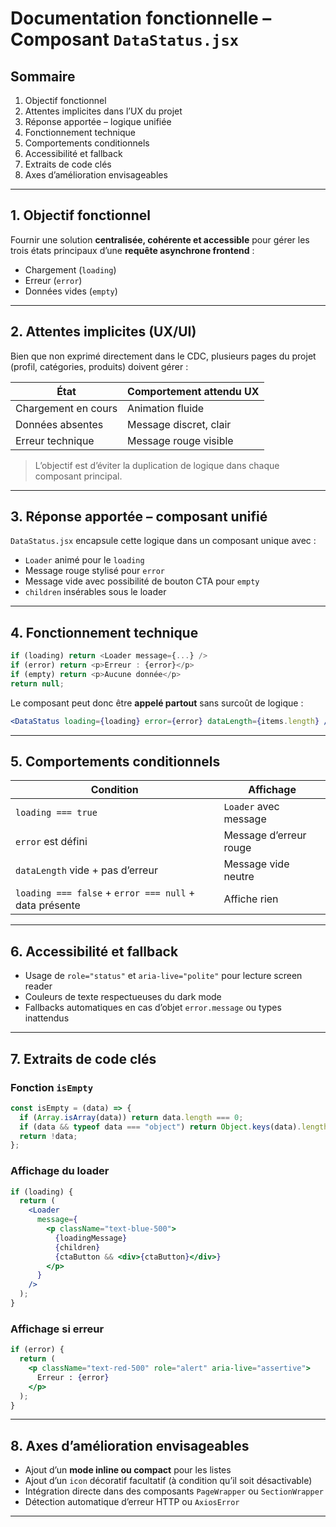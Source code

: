 # Documentation fonctionnelle – Composant `DataStatus.jsx`

## Sommaire

1. Objectif fonctionnel
2. Attentes implicites dans l’UX du projet
3. Réponse apportée – logique unifiée
4. Fonctionnement technique
5. Comportements conditionnels
6. Accessibilité et fallback
7. Extraits de code clés
8. Axes d’amélioration envisageables

---

## 1. Objectif fonctionnel

Fournir une solution **centralisée, cohérente et accessible** pour gérer les trois états principaux d’une **requête asynchrone frontend** :

- Chargement (`loading`)
- Erreur (`error`)
- Données vides (`empty`)

---

## 2. Attentes implicites (UX/UI)

Bien que non exprimé directement dans le CDC, plusieurs pages du projet (profil, catégories, produits) doivent gérer :

| État                | Comportement attendu UX |
| ------------------- | ----------------------- |
| Chargement en cours | Animation fluide        |
| Données absentes    | Message discret, clair  |
| Erreur technique    | Message rouge visible   |

> L’objectif est d’éviter la duplication de logique dans chaque composant principal.

---

## 3. Réponse apportée – composant unifié

`DataStatus.jsx` encapsule cette logique dans un composant unique avec :

- `Loader` animé pour le `loading`
- Message rouge stylisé pour `error`
- Message vide avec possibilité de bouton CTA pour `empty`
- `children` insérables sous le loader

---

## 4. Fonctionnement technique

```js
if (loading) return <Loader message={...} />
if (error) return <p>Erreur : {error}</p>
if (empty) return <p>Aucune donnée</p>
return null;
```

Le composant peut donc être **appelé partout** sans surcoût de logique :

```jsx
<DataStatus loading={loading} error={error} dataLength={items.length} />
```

---

## 5. Comportements conditionnels

| Condition                                              | Affichage              |
| ------------------------------------------------------ | ---------------------- |
| `loading === true`                                     | `Loader` avec message  |
| `error` est défini                                     | Message d’erreur rouge |
| `dataLength` vide + pas d’erreur                       | Message vide neutre    |
| `loading === false` + `error === null` + data présente | Affiche rien           |

---

## 6. Accessibilité et fallback

- Usage de `role="status"` et `aria-live="polite"` pour lecture screen reader
- Couleurs de texte respectueuses du dark mode
- Fallbacks automatiques en cas d’objet `error.message` ou types inattendus

---

## 7. Extraits de code clés

### Fonction `isEmpty`

```js
const isEmpty = (data) => {
  if (Array.isArray(data)) return data.length === 0;
  if (data && typeof data === "object") return Object.keys(data).length === 0;
  return !data;
};
```

### Affichage du loader

```jsx
if (loading) {
  return (
    <Loader
      message={
        <p className="text-blue-500">
          {loadingMessage}
          {children}
          {ctaButton && <div>{ctaButton}</div>}
        </p>
      }
    />
  );
}
```

### Affichage si erreur

```jsx
if (error) {
  return (
    <p className="text-red-500" role="alert" aria-live="assertive">
      Erreur : {error}
    </p>
  );
}
```

---

## 8. Axes d’amélioration envisageables

- Ajout d’un **mode inline ou compact** pour les listes
- Ajout d’un `icon` décoratif facultatif (à condition qu’il soit désactivable)
- Intégration directe dans des composants `PageWrapper` ou `SectionWrapper`
- Détection automatique d’erreur HTTP ou `AxiosError`

---
